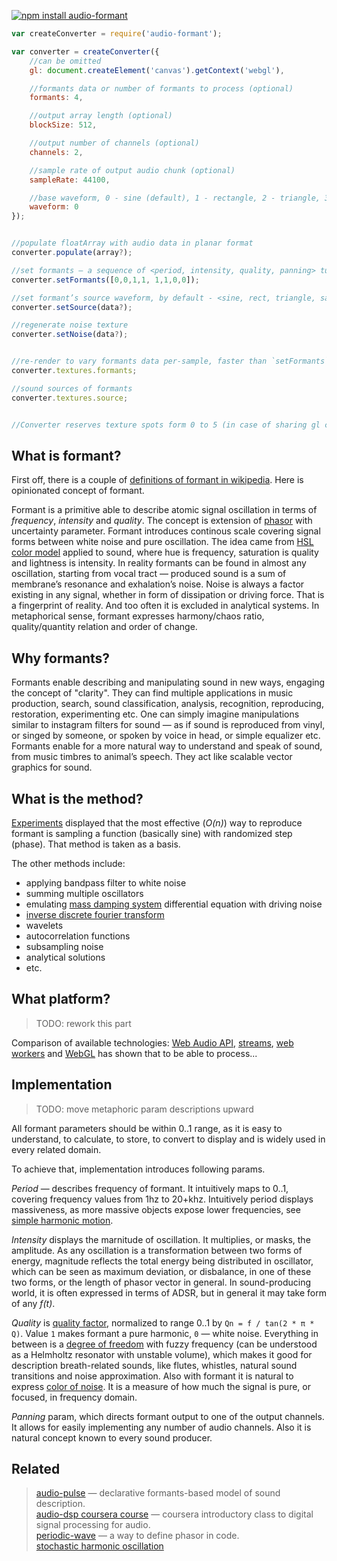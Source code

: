 [![npm install audio-formant](https://nodei.co/npm/audio-formant.png?mini=true)](https://npmjs.org/package/audio-formant/)

```js
var createConverter = require('audio-formant');

var converter = createConverter({
	//can be omitted
	gl: document.createElement('canvas').getContext('webgl'),

	//formants data or number of formants to process (optional)
	formants: 4,

	//output array length (optional)
	blockSize: 512,

	//output number of channels (optional)
	channels: 2,

	//sample rate of output audio chunk (optional)
	sampleRate: 44100,

	//base waveform, 0 - sine (default), 1 - rectangle, 2 - triangle, 3 - saw
	waveform: 0
});


//populate floatArray with audio data in planar format
converter.populate(array?);

//set formants — a sequence of <period, intensity, quality, panning> tuples
converter.setFormants([0,0,1,1, 1,1,0,0]);

//set formant’s source waveform, by default - <sine, rect, triangle, saw> generated
converter.setSource(data?);

//regenerate noise texture
converter.setNoise(data?);


//re-render to vary formants data per-sample, faster than `setFormants`
converter.textures.formants;

//sound sources of formants
converter.textures.source;


//Converter reserves texture spots form 0 to 5 (in case of sharing gl context).
```


## What is formant?

First off, there is a couple of [definitions of formant in wikipedia](https://en.wikipedia.org/wiki/Formant). Here is opinionated concept of formant.

Formant is a primitive able to describe atomic signal oscillation in terms of _frequency_, _intensity_ and _quality_. The concept is extension of [phasor](https://en.wikipedia.org/wiki/Phasor) with uncertainty parameter. Formant introduces continous scale covering signal forms between white noise and pure oscillation.
The idea came from [HSL color model](https://en.wikipedia.org/wiki/HSL_and_HSV) applied to sound, where hue is frequency, saturation is quality and lightness is intensity.
In reality formants can be found in almost any oscillation, starting from vocal tract — produced sound is a sum of membrane’s resonance and exhalation’s noise.
Noise is always a factor existing in any signal, whether in form of dissipation or driving force. That is a fingerprint of reality. And too often it is excluded in analytical systems.
In metaphorical sense, formant expresses harmony/chaos ratio, quality/quantity relation and order of change.

## Why formants?

Formants enable describing and manipulating sound in new ways, engaging the concept of "clarity".
They can find multiple applications in music production, search, sound classification, analysis, recognition, reproducing, restoration, experimenting etc.
One can simply imagine manipulations similar to instagram filters for sound — as if sound is reproduced from vinyl, or singed by someone, or spoken by voice in head, or simple equalizer etc.
Formants enable for a more natural way to understand and speak of sound, from music timbres to animal’s speech.
They act like scalable vector graphics for sound.

## What is the method?

[Experiments](https://github.com/dfcreative/sound-experiment) displayed that the most effective (_O(n)_) way to reproduce formant is sampling a function (basically sine) with randomized step (phase). That method is taken as a basis.

The other methods include:

* applying bandpass filter to white noise
* summing multiple oscillators
* emulating [mass damping system](https://en.wikipedia.org/wiki/Vibration) differential equation with driving noise
* [inverse discrete fourier transform](https://en.wikipedia.org/wiki/Discrete_Fourier_transform)
* wavelets
* autocorrelation functions
* subsampling noise
* analytical solutions
* etc.

## What platform?

> TODO: rework this part

Comparison of available technologies: [Web Audio API](), [streams](), [web workers]() and [WebGL]() has shown that to be able to process...


## Implementation

> TODO: move metaphoric param descriptions upward

All formant parameters should be within 0..1 range, as it is easy to understand, to calculate, to store, to convert to display and is widely used in every related domain.

To achieve that, implementation introduces following params.

_Period_ — describes frequency of formant. It intuitively maps to 0..1, covering frequency values from 1hz to 20+khz. Intuitively period displays massiveness, as more massive objects expose lower frequencies, see [simple harmonic motion](https://en.wikipedia.org/wiki/Simple_harmonic_motion).

_Intensity_ displays the marnitude of oscillation. It multiplies, or masks, the amplitude. As any oscillation is a transformation between two forms of energy, magnitude reflects the total energy being distributed in oscillator, which can be seen as maximum deviation, or disbalance, in one of these two forms, or the length of phasor vector in general. In sound-producing world, it is often expressed in terms of ADSR, but in general it may take form of any _f(t)_.

_Quality_ is [quality factor](https://en.wikipedia.org/wiki/Q_factor), normalized to range 0..1 by `Qn = f / tan(2 * π * Q)`. Value `1` makes formant a pure harmonic, `0` — white noise. Everything in between is a [degree of freedom](https://en.wikipedia.org/wiki/Degrees_of_freedom_(mechanics)) with fuzzy frequency (can be understood as a Helmholtz resonator with unstable volume), which makes it good for description breath-related sounds, like flutes, whistles, natural sound transitions and noise approximation. Also with formant it is natural to express [color of noise](). It is a measure of how much the signal is pure, or focused, in frequency domain.

_Panning_ param, which directs formant output to one of the output channels. It allows for easily implementing any number of audio channels. Also it is natural concept known to every sound producer.


## Related

> [audio-pulse](https://npmjs.org/package/audio-pulse) — declarative formants-based model of sound description.<br/>
> [audio-dsp coursera course](https://class.coursera.org/audio-002/wiki/week7) — coursera introductory class to digital signal processing for audio.<br/>
> [periodic-wave](https://webaudio.github.io/web-audio-api/#the-periodicwave-interface) — a way to define phasor in code.<br/>
> [stochastic harmonic oscillation]()